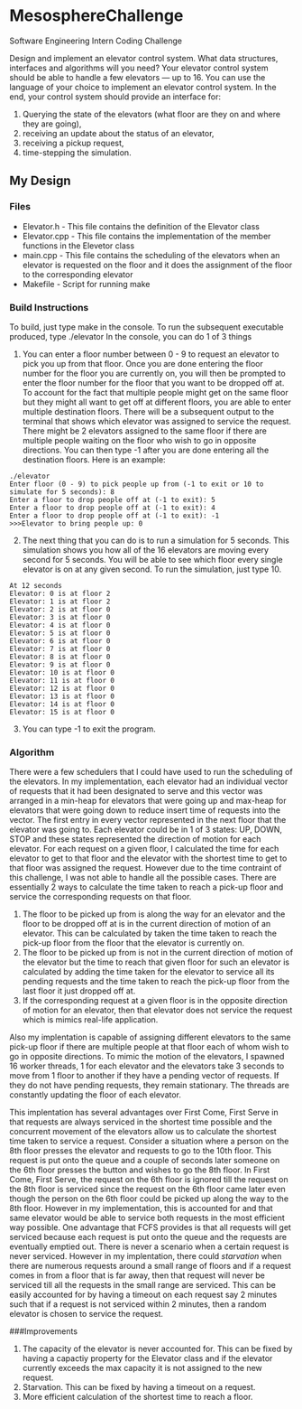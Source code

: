 # MesosphereChallenge
Software Engineering Intern Coding Challenge

Design and implement an elevator control system. What data structures, interfaces and algorithms will you need? Your elevator control system should be able to handle a few elevators — up to 16.
You can use the language of your choice to implement an elevator control system. In the end, your control system should provide an interface for:

1. Querying the state of the elevators (what floor are they on and where they are going),
2. receiving an update about the status of an elevator,
3. receiving a pickup request,
4. time-stepping the simulation.

## My Design
### Files
* Elevator.h - This file contains the definition of the Elevator class
* Elevator.cpp - This file contains the implementation of the member functions in the Elevetor class
* main.cpp - This file contains the scheduling of the elevators when an elevator is requested on the floor and it does the assignment of the floor to the corresponding elevator
* Makefile - Script for running make

### Build Instructions
To build, just type make in the console. To run the subsequent executable produced, type ./elevator
In the console, you can do 1 of 3 things

1. You can enter a floor number between 0 - 9 to request an elevator to pick you up from that floor. Once you are done entering the floor number for the floor you are currently on, you will then be prompted to enter the floor number for the floor that you want to be dropped off at. To account for the fact that multiple people might get on the same floor but they might all want to get off at different floors, you are able to enter multiple destination floors. There will be a subsequent output to the terminal that shows which elevator was assigned to service the request. There might be 2 elevators assigned to the same floor if there are multiple people waiting on the floor who wish to go in opposite directions. You can then type -1 after you are done entering all the destination floors. Here is an example:
```
./elevator 
Enter floor (0 - 9) to pick people up from (-1 to exit or 10 to simulate for 5 seconds): 8
Enter a floor to drop people off at (-1 to exit): 5
Enter a floor to drop people off at (-1 to exit): 4
Enter a floor to drop people off at (-1 to exit): -1
>>>Elevator to bring people up: 0
```

2. The next thing that you can do is to run a simulation for 5 seconds. This simulation shows you how all of the 16 elevators are moving every second for 5 seconds. You will be able to see which floor every single elevator is on at any given second. To run the simulation, just type 10.
```
At 12 seconds
Elevator: 0 is at floor 2
Elevator: 1 is at floor 2
Elevator: 2 is at floor 0
Elevator: 3 is at floor 0
Elevator: 4 is at floor 0
Elevator: 5 is at floor 0
Elevator: 6 is at floor 0
Elevator: 7 is at floor 0
Elevator: 8 is at floor 0
Elevator: 9 is at floor 0
Elevator: 10 is at floor 0
Elevator: 11 is at floor 0
Elevator: 12 is at floor 0
Elevator: 13 is at floor 0
Elevator: 14 is at floor 0
Elevator: 15 is at floor 0
```

3. You can type -1 to exit the program.

### Algorithm
There were a few schedulers that I could have used to run the scheduling of the elevators. In my implementation, each elevator had an individual vector of requests that it had been designated to serve and this vector was arranged in a min-heap for elevators that were going up and max-heap for elevators that were going down to reduce insert time of requests into the vector. The first entry in every vector represented in the next floor that the elevator was going to. Each elevator could be in 1 of 3 states: UP, DOWN, STOP and these states represented the direction of motion for each elevator. For each request on a given floor, I calculated the time for each elevator to get to that floor and the elevator with the shortest time to get to that floor was assigned the request. However due to the time contraint of this challenge, I was not able to handle all the possible cases. There are essentially 2 ways to calculate the time taken to reach a pick-up floor and service the corresponding requests on that floor. 

1. The floor to be picked up from is along the way for an elevator and the floor to be dropped off at is in the current direction of motion of an elevator. This can be calculated by taken the time taken to reach the pick-up floor from the floor that the elevator is currently on. 
2. The floor to be picked up from is not in the current direction of motion of the elevator but the time to reach that given floor for such an elevator is calculated by adding the time taken for the elevator to service all its pending requests and the time taken to reach the pick-up floor from the last floor it just dropped off at.
3. If the corresponding request at a given floor is in the opposite direction of motion for an elevator, then that elevator does not service the request which is mimics real-life application.

Also my implentation is capable of assigning different elevators to the same pick-up floor if there are multiple people at that floor each of whom wish to go in opposite directions. To mimic the motion of the elevators, I spawned 16 worker threads, 1 for each elevator and the elevators take 3 seconds to move from 1 floor to another if they have a pending vector of requests. If they do not have pending requests, they remain stationary. The threads are constantly updating the floor of each elevator.

This implentation has several advantages over First Come, First Serve in that requests are always serviced in the shortest time possible and the concurrent movement of the elevators allow us to calculate the shortest time taken to service a request. Consider a situation where a person on the 8th floor presses the elevator and requests to go to the 10th floor. This request is put onto the queue and a couple of seconds later someone on the 6th floor presses the button and wishes to go the 8th floor. In First Come, First Serve, the request on the 6th floor is ignored till the request on the 8th floor is serviced since the request on the 6th floor came later even though the person on the 6th floor could be picked up along the way to the 8th floor. However in my implementation, this is accounted for and that same elevator would be able to service both requests in the most efficient way possible. One advantage that FCFS provides is that all requests will get serviced because each request is put onto the queue and the requests are eventually emptied out. There is never a scenario when a certain request is never serviced. However in my implentation, there could *starvation* when there are numerous requests around a small range of floors and if a request comes in from a floor that is far away, then that request will never be serviced till all the requests in the small range are serviced. This can be easily accounted for by having a timeout on each request say 2 minutes such that if a request is not serviced within 2 minutes, then a random elevator is chosen to service the request. 

###Improvements

1. The capacity of the elevator is never accounted for. This can be fixed by having a capactiy property for the Elevator class and if the elevator currently exceeds the max capacity it is not assigned to the new request.
2. Starvation. This can be fixed by having a timeout on a request. 
3. More efficient calculation of the shortest time to reach a floor.
